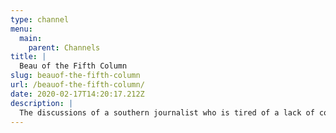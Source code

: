 ```yaml
---
type: channel
menu:
  main:
    parent: Channels
title: |
  Beau of the Fifth Column
slug: beauof-the-fifth-column
url: /beauof-the-fifth-column/
date: 2020-02-17T14:20:17.212Z
description: |
  The discussions of a southern journalist who is tired of a lack of common sense.
---
```

